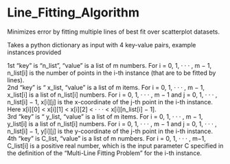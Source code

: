 # Line_Fitting_Algorithm
Minimizes error by fitting multiple lines of best fit over scatterplot datasets.  

Takes a python dictionary as input with 4 key-value pairs, example instances provided

1st “key” is “n_list”, “value” is a list of m numbers. For i = 0, 1, · · · , m − 1, n_list[i] is the number of points in
the i-th instance (that are to be fitted by lines).  
2nd “key” is “ x_list, “value” is a list of m items. For i = 0, 1, · · · , m − 1, x_list[i] is a list of n_list[i] numbers.
For i = 0, 1, · · · , m − 1 and j = 0, 1, · · · , n_list[i] − 1, x[i][j] is the x-coordinate of the j-th point in the i-th
instance. Here x[i][0] < x[i][1] < x[i][2] < · · · < x[i][n_list[i] − 1].  
3rd “key” is “ y_list, “value” is a list of m items. For i = 0, 1, · · · , m − 1, y_list[i] is a list of n_list[i] numbers.
For i = 0, 1, · · · , m − 1 and j = 0, 1, · · · , n_list[i] − 1, y[i][j] is the y-coordinate of the j-th point in the i-th
instance.  
4th “key” is C_list, “value” is a list of m numbers. For i = 0, 1, · · · , m−1, C_list[i] is a positive real number, which
is the input parameter C specified in the definition of the “Multi-Line Fitting Problem” for the i-th instance.
